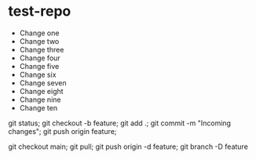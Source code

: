 # test-repo

* Change one
* Change two
* Change three
* Change four
* Change five
* Change six
* Change seven
* Change eight
* Change nine
* Change ten



git status; git checkout -b feature; git add .; git commit -m "Incoming changes"; git push origin feature;

git checkout main; git pull; git push origin -d feature; git branch -D feature